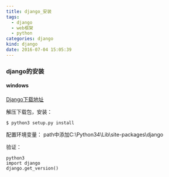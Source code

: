 ```yaml
---
title: django_安装
tags:
  - django
  - web框架
  - python
categories: django
kind: django
date: 2016-07-04 15:05:39
---
```


### django的安装
#### windows

[Django下载地址](https://www.djangoproject.com/download/)

解压下载包，安装：
```{bash}
$ python3 setup.py install
```

配置环境变量：
path中添加C:\Python34\Lib\site-packages\django

验证：
```{bash}
python3               
import django
django.get_version()
```
